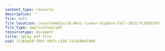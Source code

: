 ```yaml
---
content_type: resource
description: ''
file: null
file_location: /coursemedia/18-06sc-linear-algebra-fall-2011/7c283d19f8bf10f3c33671c420bd1908_8o5Cmfpeo6g.pdf
file_type: application/pdf
resourcetype: Document
title: 3play pdf file
uid: 7c283d19-f8bf-10f3-c336-71c420bd1908
---
```


